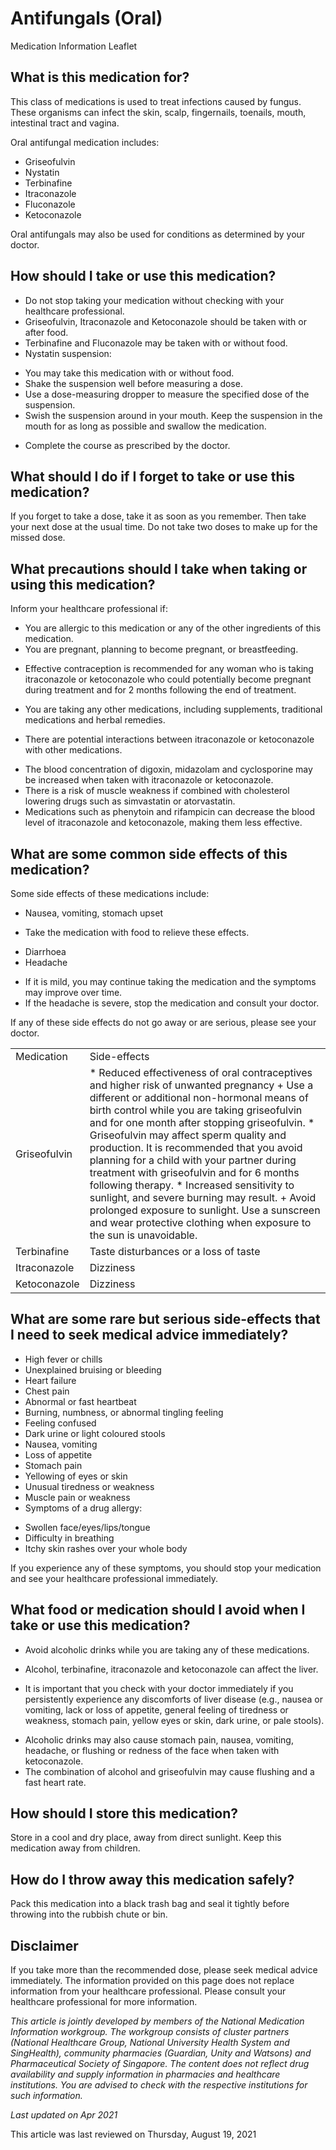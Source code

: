 # Antifungals (Oral)

Medication Information Leaflet

What is this medication for?
----------------------------

This class of medications is used to treat infections caused by fungus. These organisms can infect the skin, scalp, fingernails, toenails, mouth, intestinal tract and vagina.

Oral antifungal medication includes:

* Griseofulvin
* Nystatin
* Terbinafine
* Itraconazole
* Fluconazole
* Ketoconazole

Oral antifungals may also be used for conditions as determined by your doctor.

How should I take or use this medication?
-----------------------------------------

* Do not stop taking your medication without checking with your healthcare professional.
* Griseofulvin, Itraconazole and Ketoconazole should be taken with or after food.
* Terbinafine and Fluconazole may be taken with or without food.
* Nystatin suspension:

+ You may take this medication with or without food.
+ Shake the suspension well before measuring a dose.
+ Use a dose-measuring dropper to measure the specified dose of the suspension.
+ Swish the suspension around in your mouth. Keep the suspension in the mouth for as long as possible and swallow the medication.

* Complete the course as prescribed by the doctor.

What should I do if I forget to take or use this medication?
------------------------------------------------------------

If you forget to take a dose, take it as soon as you remember. Then take your next dose at the usual time. Do not take two doses to make up for the missed dose.

What precautions should I take when taking or using this medication?
--------------------------------------------------------------------

Inform your healthcare professional if:

* You are allergic to this medication or any of the other ingredients of this medication.
* You are pregnant, planning to become pregnant, or breastfeeding.

+ Effective contraception is recommended for any woman who is taking itraconazole or ketoconazole who could potentially become pregnant during treatment and for 2 months following the end of treatment.

* You are taking any other medications, including supplements, traditional medications and herbal remedies.

+ There are potential interactions between itraconazole or ketoconazole with other medications.

- The blood concentration of digoxin, midazolam and cyclosporine may be increased when taken with itraconazole or ketoconazole.
- There is a risk of muscle weakness if combined with cholesterol lowering drugs such as simvastatin or atorvastatin.
- Medications such as phenytoin and rifampicin can decrease the blood level of itraconazole and ketoconazole, making them less effective.

What are some common side effects of this medication?
-----------------------------------------------------

Some side effects of these medications include:

* Nausea, vomiting, stomach upset

+ Take the medication with food to relieve these effects.

* Diarrhoea
* Headache

+ If it is mild, you may continue taking the medication and the symptoms may improve over time.
+ If the headache is severe, stop the medication and consult your doctor.

If any of these side effects do not go away or are serious, please see your doctor.

|  |  |
| --- | --- |
| ​Medication | ​Side-effects |
| ​Griseofulvin | * ​Reduced effectiveness of oral contraceptives and higher risk of unwanted pregnancy  + Use a different or additional non-hormonal means of birth control while you are taking griseofulvin and for one month after stopping griseofulvin.  * Griseofulvin may affect sperm quality and production. It is recommended that you avoid planning for a child with your partner during treatment with griseofulvin and for 6 months following therapy. * Increased sensitivity to sunlight, and severe burning may result.  + Avoid prolonged exposure to sunlight. Use a sunscreen and wear protective clothing when exposure to the sun is unavoidable. |
| ​Terbinafine | ​Taste disturbances or a loss of taste |
| ​Itraconazole | ​Dizziness |
| ​Ketoconazole | ​Dizziness |

What are some rare but serious side-effects that I need to seek medical advice immediately?
-------------------------------------------------------------------------------------------

* High fever or chills
* Unexplained bruising or bleeding
* Heart failure
* Chest pain
* Abnormal or fast heartbeat
* Burning, numbness, or abnormal tingling feeling
* Feeling confused
* Dark urine or light coloured stools
* Nausea, vomiting
* Loss of appetite
* Stomach pain
* Yellowing of eyes or skin
* Unusual tiredness or weakness
* Muscle pain or weakness
* Symptoms of a drug allergy:

+ Swollen face/eyes/lips/tongue
+ Difficulty in breathing
+ Itchy skin rashes over your whole body

If you experience any of these symptoms, you should stop your medication and see your healthcare professional immediately.

What food or medication should I avoid when I take or use this medication?
--------------------------------------------------------------------------

* Avoid alcoholic drinks while you are taking any of these medications.

+ Alcohol, terbinafine, itraconazole and ketoconazole can affect the liver.

- It is important that you check with your doctor immediately if you persistently experience any discomforts of liver disease (e.g., nausea or vomiting, lack or loss of appetite, general feeling of tiredness or weakness, stomach pain, yellow eyes or skin, dark urine, or pale stools).

+ Alcoholic drinks may also cause stomach pain, nausea, vomiting, headache, or flushing or redness of the face when taken with ketoconazole.
+ The combination of alcohol and griseofulvin may cause flushing and a fast heart rate.

How should I store this medication?
-----------------------------------

Store in a cool and dry place, away from direct sunlight. Keep this medication away from children.

How do I throw away this medication safely?
-------------------------------------------

Pack this medication into a black trash bag and seal it tightly before throwing into the rubbish chute or bin.

Disclaimer
----------

If you take more than the recommended dose, please seek medical advice immediately. The information provided on this page does not replace information from your healthcare professional. Please consult your healthcare professional for more information.

*This article is jointly developed by members of the National Medication Information workgroup. The workgroup consists of cluster partners (National Healthcare Group, National University Health System and SingHealth), community pharmacies (Guardian, Unity and Watsons) and Pharmaceutical Society of Singapore. The content does not reflect drug availability and supply information in pharmacies and healthcare institutions. You are advised to check with the respective institutions for such information.*

*Last updated on Apr 2021*

This article was last reviewed on
Thursday, August 19, 2021